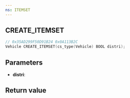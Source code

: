 ```yaml
---
ns: ITEMSET
---
```

## CREATE_ITEMSET

```c
// 0x35AD299F50D91B24 0x0A113B2C
Vehicle CREATE_ITEMSET(cs_type(Vehicle) BOOL distri);
```

## Parameters
* **distri**: 

## Return value
